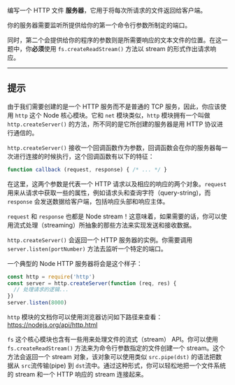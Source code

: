 编写一个 HTTP 文件 **服务器**，它用于将每次所请求的文件返回给客户端。

你的服务器需要监听所提供给你的第一个命令行参数所制定的端口。

同时，第二个会提供给你的程序的参数则是所需要响应的文本文件的位置。在这一题中，你**必须**使用 `fs.createReadStream()` 方法以 stream 的形式作出请求响应。

----------------------------------------------------------------------
## 提示

由于我们需要创建的是一个 HTTP 服务而不是普通的 TCP 服务，因此，你应该使用 `http` 这个 Node 核心模块。它和 `net` 模块类似，`http` 模块拥有一个叫做 `http.createServer()` 的方法，所不同的是它所创建的服务器是用 HTTP 协议进行通信的。

`http.createServer()` 接收一个回调函数作为参数，回调函数会在你的服务器每一次进行连接的时候执行，这个回调函数有以下的特征：

```js
function callback (request, response) { /* ... */ }
```

在这里，这两个参数是代表一个 HTTP 请求以及相应的响应的两个对象。`request` 用来从请求中获取一些的属性，例如请求头和查询字符（query-string)，而 `response` 会发送数据给客户端，包括响应头部和响应主体。

`request` 和 `response` 也都是 Node stream！这意味着，如果需要的话，你可以使用流式处理（streaming）所抽象的那些方法来实现发送和接收数据。

`http.createServer()` 会返回一个 HTTP 服务器的实例。你需要调用 `server.listen(portNumber)` 方法去监听一个特定的端口。

一个典型的 Node HTTP 服务器将会是这个样子：

```js
const http = require('http')
const server = http.createServer(function (req, res) {
  // 处理请求的逻辑...
})
server.listen(8000)
```

`http` 模块的文档你可以使用浏览器访问如下路径来查看：
  https://nodejs.org/api/http.html

`fs` 这个核心模块也含有一些用来处理文件的流式（stream） API。你可以使用 `fs.createReadStream()` 方法来为命令行参数指定的文件创建一个 stream。这个方法会返回一个 stream 对象，该对象可以使用类似 `src.pipe(dst)` 的语法把数据从 `src`流传输(pipe) 到 `dst`流中。通过这种形式，你可以轻松地把一个文件系统的 stream 和一个 HTTP 响应的 stream 连接起来。
